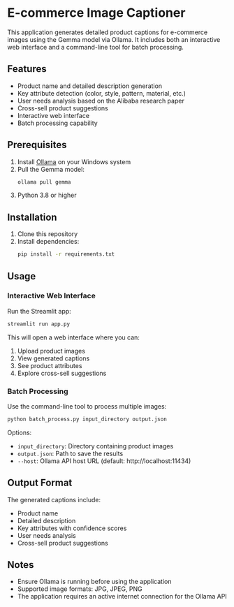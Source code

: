 # E-commerce Image Captioner

This application generates detailed product captions for e-commerce images using the Gemma model via Ollama. It includes both an interactive web interface and a command-line tool for batch processing.

## Features

- Product name and detailed description generation
- Key attribute detection (color, style, pattern, material, etc.)
- User needs analysis based on the Alibaba research paper
- Cross-sell product suggestions
- Interactive web interface
- Batch processing capability

## Prerequisites

1. Install [Ollama](https://ollama.ai/) on your Windows system
2. Pull the Gemma model:
   ```bash
   ollama pull gemma
   ```
3. Python 3.8 or higher

## Installation

1. Clone this repository
2. Install dependencies:
   ```bash
   pip install -r requirements.txt
   ```

## Usage

### Interactive Web Interface

Run the Streamlit app:
```bash
streamlit run app.py
```

This will open a web interface where you can:
1. Upload product images
2. View generated captions
3. See product attributes
4. Explore cross-sell suggestions

### Batch Processing

Use the command-line tool to process multiple images:
```bash
python batch_process.py input_directory output.json
```

Options:
- `input_directory`: Directory containing product images
- `output.json`: Path to save the results
- `--host`: Ollama API host URL (default: http://localhost:11434)

## Output Format

The generated captions include:
- Product name
- Detailed description
- Key attributes with confidence scores
- User needs analysis
- Cross-sell product suggestions

## Notes

- Ensure Ollama is running before using the application
- Supported image formats: JPG, JPEG, PNG
- The application requires an active internet connection for the Ollama API 